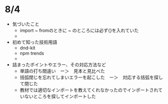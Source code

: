 # 8/4
* 気づいたこと
    * import ~ fromのときに ~ のところには必ず{}を入れていた
    * 
* 初めて知った技術用語
    * dnd-kit
    * npm trends
    * 
* 詰まったポイントやエラー、その対応方法など
    * 単語の打ち間違い　ー＞　見本と見比べた
    * 括弧閉じを忘れてしまいエラーを起こした　ー＞　対応する括弧を探して閉じた
    * 教材では適切なインポートを教えてくれなかったのでインポートされていないところを探してインポートした


